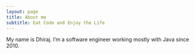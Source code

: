 ```yaml
---
layout: page
title: About me
subtitle: Eat Code and Enjoy the Life
---
```


My name is Dhiraj. I’m a software engineer working mostly with Java since 2010.
